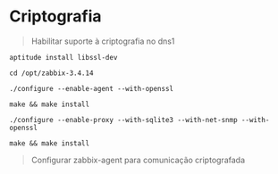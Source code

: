 
# Criptografia

> Habilitar suporte à criptografia no dns1

```
aptitude install libssl-dev

cd /opt/zabbix-3.4.14

./configure --enable-agent --with-openssl

make && make install

./configure --enable-proxy --with-sqlite3 --with-net-snmp --with-openssl

make && make install

```

> Configurar zabbix-agent para comunicação criptografada

```
```
